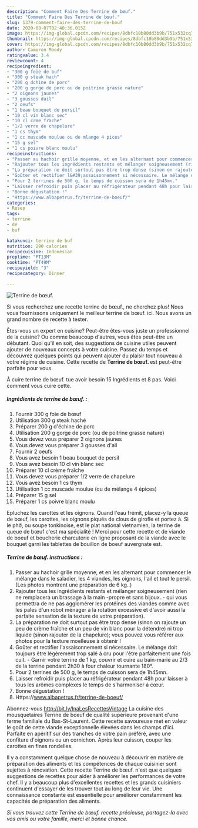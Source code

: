 ```yaml
---
description: "Comment Faire Des Terrine de bœuf."
title: "Comment Faire Des Terrine de bœuf."
slug: 1379-comment-faire-des-terrine-de-bouf
date: 2020-08-07T02:40:36.015Z
image: https://img-global.cpcdn.com/recipes/8dbfc10b80dd3b9b/751x532cq70/terrine-de-boeuf-photo-principale-de-la-recette.jpg
thumbnail: https://img-global.cpcdn.com/recipes/8dbfc10b80dd3b9b/751x532cq70/terrine-de-boeuf-photo-principale-de-la-recette.jpg
cover: https://img-global.cpcdn.com/recipes/8dbfc10b80dd3b9b/751x532cq70/terrine-de-boeuf-photo-principale-de-la-recette.jpg
author: Cameron Moody
ratingvalue: 3.4
reviewcount: 4
recipeingredient:
- "300 g foie de buf"
- "300 g steak hach"
- "200 g dchine de porc"
- "200 g gorge de porc ou de poitrine grasse nature"
- "2 oignons jaunes"
- "3 gousses dail"
- "2 oeufs"
- "1 beau bouquet de persil"
- "10 cl vin blanc sec"
- "10 cl crme frache"
- "1/2 verre de chapelure"
- "1 cs thym"
- "1 cc muscade moulue ou de mlange 4 pices"
- "15 g sel"
- "1 cs poivre blanc moulu"
recipeinstructions:
- "Passer au hachoir grille moyenne, et en les alternant pour commencer le mélange dans le saladier, les 4 viandes, les oignons, l&#39;ail et tout le persil. (Les photos montrent une préparation de 6 kg..)"
- "Rajouter tous les ingrédients restants et mélanger soigneusement (rien ne remplacera un brassage à la main -propre et sans bijoux..- qui vous permettra de ne pas agglomérer les protéines des viandes comme avec les pales d&#39;un robot ménager à la rotation excessive et d&#39;avoir aussi la parfaite sensation de la texture de votre préparation)."
- "La préparation ne doit surtout pas être trop dense (sinon on rajoute un peu de crème fraîche et un peu de vin blanc pour la détendre) ni trop liquide (sinon rajouter de la chapelure); vous pouvez vous référer aux photos pour la texture moelleuse à obtenir !"
- "Goûter et rectifier l&#39;assaisonnement si nécessaire. Le mélange doit toujours être légèrement trop salé à cru pour l&#39;être parfaitement une fois cuit. Garnir votre terrine de 1 kg, couvrir et cuire au bain-marie au 2/3 de la terrine pendant 2h30 à four chaleur tournante 180°."
- "Pour 2 terrines de 500 g, le temps de cuisson sera de 1h45mn."
- "Laisser refroidir puis placer au réfrigérateur pendant 48h pour laisser à tous les arômes complexes le temps de s&#39;harmoniser à cœur."
- "Bonne dégustation !"
- "Https://www.albapetrus.fr/terrine-de-boeuf/"
categories:
- Resep
tags:
- terrine
- de
- buf

katakunci: terrine de buf 
nutrition: 290 calories
recipecuisine: Indonesian
preptime: "PT13M"
cooktime: "PT49M"
recipeyield: "3"
recipecategory: Dinner

---
```



![Terrine de bœuf.](https://img-global.cpcdn.com/recipes/8dbfc10b80dd3b9b/751x532cq70/terrine-de-boeuf-photo-principale-de-la-recette.jpg)

Si vous recherchez une recette terrine de bœuf., ne cherchez plus! Nous vous fournissons uniquement le meilleur terrine de bœuf. ici. Nous avons un grand nombre de recette à tester.

Êtes-vous un expert en cuisine? Peut-être êtes-vous juste un professionnel de la cuisine? Ou comme beaucoup d'autres, vous êtes peut-être un débutant. Quoi qu'il en soit, des suggestions de cuisine utiles peuvent ajouter de nouveaux concepts à votre cuisine. Passez du temps et découvrez quelques points qui peuvent ajouter du plaisir tout nouveau à votre régime de cuisine. Cette recette de <strong> Terrine de bœuf. </strong> est peut-être parfaite pour vous.

<!--inarticleads1-->

À cuire terrine de bœuf. tue avoir besoin 15 Ingrédients et 8 pas. Voici comment vous cuire cette.

##### Ingrédients de terrine de bœuf. :

1. Fournir 300 g foie de bœuf
1. Utilisation 300 g steak haché
1. Préparer 200 g d&#39;échine de porc
1. Utilisation 200 g gorge de porc (ou de poitrine grasse nature)
1. Vous devez vous préparer 2 oignons jaunes
1. Vous devez vous préparer 3 gousses d&#39;ail
1. Fournir 2 oeufs
1. Vous avez besoin 1 beau bouquet de persil
1. Vous avez besoin 10 cl vin blanc sec
1. Préparer 10 cl crème fraîche
1. Vous devez vous préparer 1/2 verre de chapelure
1. Vous avez besoin 1 cs thym
1. Utilisation 1 cc muscade moulue (ou de mélange 4 épices)
1. Préparer 15 g sel
1. Préparer 1 cs poivre blanc moulu


Epluchez les carottes et les oignons. Quand l&#39;eau frémit, placez-y la queue de bœuf, les carottes, les oignons piqués de clous de girofle et portez à. Si le phở, ou soupe tonkinoise, est le plat national vietnamien, la terrine de queue de bœuf c&#39;est ma spécialité ! Merci pour cette recette et de viande de boeuf et boucherie charcuterie en ligne proposant de la viande avec le bouquet garni les tablettes de bouillon de boeuf auvergnate est. 

<!--inarticleads2-->

##### Terrine de bœuf. instructions :

1. Passer au hachoir grille moyenne, et en les alternant pour commencer le mélange dans le saladier, les 4 viandes, les oignons, l&#39;ail et tout le persil. (Les photos montrent une préparation de 6 kg..)
1. Rajouter tous les ingrédients restants et mélanger soigneusement (rien ne remplacera un brassage à la main -propre et sans bijoux..- qui vous permettra de ne pas agglomérer les protéines des viandes comme avec les pales d&#39;un robot ménager à la rotation excessive et d&#39;avoir aussi la parfaite sensation de la texture de votre préparation).
1. La préparation ne doit surtout pas être trop dense (sinon on rajoute un peu de crème fraîche et un peu de vin blanc pour la détendre) ni trop liquide (sinon rajouter de la chapelure); vous pouvez vous référer aux photos pour la texture moelleuse à obtenir !
1. Goûter et rectifier l&#39;assaisonnement si nécessaire. Le mélange doit toujours être légèrement trop salé à cru pour l&#39;être parfaitement une fois cuit. - Garnir votre terrine de 1 kg, couvrir et cuire au bain-marie au 2/3 de la terrine pendant 2h30 à four chaleur tournante 180°.
1. Pour 2 terrines de 500 g, le temps de cuisson sera de 1h45mn.
1. Laisser refroidir puis placer au réfrigérateur pendant 48h pour laisser à tous les arômes complexes le temps de s&#39;harmoniser à cœur.
1. Bonne dégustation !
1. Https://www.albapetrus.fr/terrine-de-boeuf/


Abonnez-vous http://bit.ly/InaLesRecettesVintage La cuisine des mousquetaires Terrine de boeuf de qualité supérieure provenant d&#39;une ferme familiale du Bas-St-Laurent. Cette recette savoureuse met en valeur le goût de cette viande exceptionnelle élevées dans les champs d&#39;ici. Parfaite en apéritif sur des tranches de votre pain préféré, avec une confiture d&#39;oignons ou un cornichon. Après leur cuisson, couper les carottes en fines rondelles. 

<!--inarticleads1-->

<p>
Il y a constamment quelque chose de nouveau à découvrir en matière de préparation des aliments et les compétences de chaque cuisinier sont sujettes à rénovation. Cette recette Terrine de bœuf. n'est que quelques suggestions de recettes pour aider à améliorer les performances de votre chef. Il y a beaucoup plus d'excellentes recettes et les grands cuisiniers continuent d'essayer de les trouver tout au long de leur vie. Une connaissance constante est essentielle pour améliorer constamment les capacités de préparation des aliments.
</p>

<p>
<i>Si vous trouvez cette Terrine de bœuf. recette précieuse, partagez-la avec vos amis ou votre famille, merci et bonne chance.</i>
</p>
